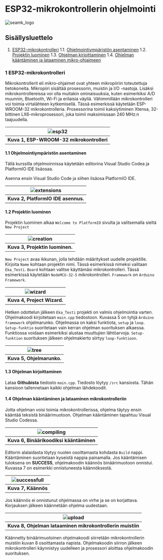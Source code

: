 [seamk_logo]:   /img/seamk_watermark.png
[esp32]:        /img/esp32.jpg
[extensions]:   /img/extensions.png
[creation]:     /img/create_project.png
[wizard]:       /img/project_wizard.png
[tree]:         /img/program_tree.png
[compiling]:    /img/compiling.png
[successfull]:  /img/successful_compilation.png
[upload]:       /img/upload_program.png

# ESP32-mikrokontrollerin ohjelmointi

![seamk_logo]

## Sisällysluettelo

1. [ESP32-mikrokontrolleri](#1-ESP32-mikrokontrolleri)
1.1. [Ohjelmointiympäristön asentaminen](#11-ohjelmointiympäristön-asentaminen)
1.2. [Projektin luominen](#12-projektin-luominen)
1.3. [Ohjelman kirjoittaminen](#13-ohjelman-kirjoittaminen)
1.4. [Ohjelman kääntäminen ja lataaminen mikro-ohjaimeen](#14-ohjelman-kääntäminen-ja-lataaminen-mikrokontrolleriin)

### 1 ESP32-mikrokontrolleri
Mikrokontrollerit eli mikro-ohjaimet ovat yhteen mikropiiriin toteutettuja tietokoneita. Mikropiiri sisältää prosessorin, muistin ja I/O -nastoja. Lisäksi mikrokontrollereissa voi olla muitakin ominaisuuksia, kuten esimerkiksi A/D muunnin, Bluetooth, Wi-Fi ja erilaisia väyliä. Vähimmillään mikrokontrolleri voi toimia virtalähteen kytkemisellä. Tässä esimerkissä käytetään ESP-WROOM-32 mikrokontrolleria. Prosessorina toimii kaksiytiminen Xtensa, 32-bittinen LX6-mikroprosessori, joka toimii maksimissaan 240 MHz:n taajuudella.

| ![esp32] |
| :--: |
| <b>Kuva 1, ESP-WROOM-32 mikrokontrolleri |

#### 1.1 Ohjelmointiympäristön asentaminen
Tällä kurssilla ohjelmoinnissa käytetään editorina Visual Studio Codea ja PlatformIO IDE lisäosaa.

Asenna ensin Visual Studio Code ja siihen lisäosa PlatformIO IDE.

| ![extensions] |
| :--: |
| <b>Kuva 2, PlatformIO IDE asennus. |

#### 1.2 Projektin luominen
Projektin luominen alkaa `Welcome to PlatformIO` sivulta ja valitsemalla sieltä `New Project`

| ![creation] |
| :--: |
| <b>Kuva 3, Projektin luominen. |

`New Project` avaa ikkunan, jolla tehdään määritykset uudelle projektille. Kirjoita `Name` kohtaan projektin nimi. Tässä esimerkissä nimeksi valitaan `Eka_Testi`. 
`Board` kohtaan valitse käyttämäsi mikrokontrolleri. Tässä esimerkissä käytetään `NodeMCU-32-S` mikrokontrolleri.
`Framework` on `Arduino Framework`. 

| ![wizard] |
| :--: |
| <b>Kuva 4, Project Wizard. |

Hetken odottelun jälkeen `Eka_Testi` projekti on valmis ohjelmointia varten. Ohjelmakoodi kirjoitetaan `main.cpp` tiedostoon. Kuvassa 5 on tyhjä `Arduino framework` ohjelmarunko. Ohjelmassa on kaksi funktiota, `setup` ja `loop`. `Setup-funktio` suoritetaan vain kerran ohjelman suorituksen alkaessa. Funktiossa voidaan esimerkiksi alustaa muuttujien lähtöarvoja. `Setup-funktion` suorituksen jälkeen ohjelmakierto siirtyy `loop-funktioon`.

| ![tree] |
| :--: |
| <b>Kuva 5, Ohjelmarunko. |

#### 1.3 Ohjelman kirjoittaminen
Lataa __Githubista__ tiedosto `main.cpp`. Tiedosto löytyy `/src` kansiosta. Tähän kansioon tallennetaan kaikki ohjelman lähdekoodit.

#### 1.4 Ohjelman kääntäminen ja lataaminen mikrokontrolleriin
Jotta ohjelman voisi toimia mikrokontrollerissa, ohjelma täytyy ensin kääntää teksistä binäärimuotoon. Ohjelman kääntäminen tapahtuu Visual Studio Codessa.

| ![compiling] |
| :--: |
| <b>Kuva 6, Binäärikoodiksi kääntäminen |

Editorin alalaidasta löytyy nuolen osoittamasta kohdasta `Build` nappi. Kääntäminen suoritetaan kyseistä nappia painamalla. Jos kääntämisen tuloksena on __SUCCESS__, ohjelmakoodin käännös binäärimuotoon onnistui. Kuvassa 7 on esimerkki onnistuneesta käännöksestä.

| ![successfull] |
| :--: |
| <b>Kuva 7, Käännös |

Jos käännös ei onnistunut ohjelmassa on virhe ja se on korjattava. Korjauksen jälkeen käännetään ohjelma uudestaan.

| ![upload] |
| :--: |
| <b>Kuva 8, Ohjelman lataaminen mikrokontrollerin muistiin |

Käännetty binäärimuotoinen ohjelmakoodi siirretään mikrokontrollerin muistiin kuvan 8 osoittamasta napista. Ohjelmakoodin siirron jälkeen mikrokontrolleri käynnistyy uudelleen ja prosessori aloittaa ohjelmakoodin suorituksen.